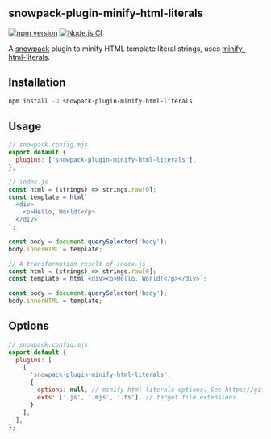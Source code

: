 snowpack-plugin-minify-html-literals
------------------------------------

[![npm version](https://badge.fury.io/js/snowpack-plugin-minify-html-literals.svg)](https://badge.fury.io/js/snowpack-plugin-minify-html-literals)
[![Node.js CI](https://github.com/akiomik/snowpack-plugin-minify-html-literals/actions/workflows/node-ci.yml/badge.svg)](https://github.com/akiomik/snowpack-plugin-minify-html-literals/actions/workflows/node-ci.yml)

A [snowpack](https://www.snowpack.dev) plugin to minify HTML template literal strings, uses [minify-html-literals](https://github.com/asyncLiz/minify-html-literals).

## Installation

```bash
npm install -D snowpack-plugin-minify-html-literals
```

## Usage

```js
// snowpack.config.mjs
export default {
  plugins: ['snowpack-plugin-minify-html-literals'],
};
```

```js
// index.js
const html = (strings) => strings.raw[0];
const template = html`
  <div>
    <p>Hello, World!</p>
  </div>
`;

const body = document.querySelector('body');
body.innerHTML = template;
```

```js
// A transformation result of index.js
const html = (strings) => strings.raw[0];
const template = html`<div><p>Hello, World!</p></div>`;

const body = document.querySelector('body');
body.innerHTML = template;
```

## Options

```js
// snowpack.config.mjs
export default {
  plugins: [
    [
      'snowpack-plugin-minify-html-literals',
      {
        options: null, // minify-html-literals options. See https://github.com/asyncLiz/minify-html-literals#options
        exts: ['.js', '.mjs', '.ts'], // target file extensions
      }
    ],
  ],
};
```
